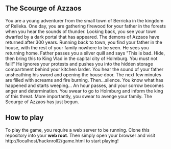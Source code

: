 ## The Scourge of Azzaos

You are a young adventurer from the small town of Berricka in the kingdom of Relleka. 
One day, you are gathering firewood for your father in the forests when you hear the sounds of thunder.
Looking back, you see your town dwarfed by a dark portal that has appeared. The demons of Azzaos have returned after 300 years.
Running back to town, you find your father in the house, with the rest of your family nowhere to be seen. He sees you returning home.
Father passes you a silver quill and says "This is bad. Hide, then bring this to King Vlad in the capital city of Holmburg. You must not fail!" 
He ignores your protests and pushes you into the hidden storage compartment behind your kitchen larder.
You hear the sound of your father unsheathing his sword and opening the house door. The next few minutes are filled with screams and fire burning. 
Then...silence. You know what has happened and starts weeping...
An hour passes, and your sorrow becomes anger and determination. You swear to go to Holmburg and inform the king of this threat. More importantly, you swear to avenge your family.
The Scourge of Azzaos has just begun.

## How to play
To play the game, you require a web server to be running. Clone this repository into your **web root**. Then simply open your browser and visit http://localhost/hacknroll2/game.html to start playing!
